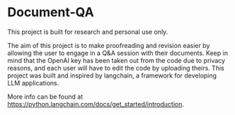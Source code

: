 # Document-QA

This project is built for research and personal use only. 

The aim of this project is to make proofreading and revision easier by allowing the user to engage in a Q&A session with their documents. Keep in mind that the OpenAI key has been taken out from the code due to privacy reasons, and each user will have to edit the code by uploading theirs. This project was built and inspired by langchain, a framework for developing LLM applications.

More info can be found at https://python.langchain.com/docs/get_started/introduction.

